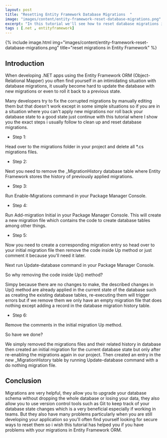 ```yaml
---
layout: post
title: "Resetting Entity Framework Database Migrations  "
image: "images/content/entity-framework-reset-database-migrations.png"
excerpt: "In this tutorial we'll see how to reset database migrations in Entity Framework .NET projects" 
tags : [.net , entityframework]
---
```


{% include image.html 
    img="images/content/entity-framework-reset-database-migrations.png" 
    title="reset migrations in Entity Framework" 
%}

## Introduction 

When developing .NET apps using the Entity Framework ORM (Object-Relational Mapper) you often find yourself in an intimidating situation with database migrations, it usually become hard to update the database with new migrations or even to roll it back to a previous state.

Many developers try to fix the corrupted migrations by manually editing them but that doesn't work except in some simple situations so if you are in a situation where you can't apply new migrations nor roll back your database state to a good state just continue with this tutorial where I show you the exact steps i usually follow to clean up and reset database migrations.

* Step 1: 

Head over to the migrations  folder in your project and delete all *.cs migrations files.

* Step 2:

Next you need to remove the _MigrationHistory database table where Entity Framework stores the history of previously applied migrations.

* Step 3:

Run Enable-Migrations command in your Package Manager Console.

* Step 4:

Run Add-migration Initial in your Package Manager Console. This will create a new migration file which contains the code to create database tables among other things. 

* Step 5:

Now you need to create a corresponding migration entry so head over to your initial migration file then remove the code inside Up method or just comment it because you'll need it later.

Next run Update-database command in your Package Manager Console.

So why removing the code inside Up() method? 

Simpy because there are no changes to make, the described changes in Up() method are already applied in the current state of the database such as creating the existing database tables, re-executing them will trigger errors but if we remove them we only have an empty migration file that does nothing except adding a record in the database migration history table. 

* Step 6:

Remove the comments in the initial migration Up method.

So have we done?

We simply removed the migrations files and their related history in database then created an initial migration for the current database state but only after re-enabling
the migrations again in our project. Then created an entry in the new _MigrationHistory table by running Update-database command with a do nothing migration file.

## Conclusion 

Migrations are very helpful, they allow you to upgrade your database schema without dropping the whole database or losing your data, they also allow you to use version control tools such as Git to keep track of your database state changes which is a very beneficial especially if working in teams. But they also have many problems particularly when you are still developing your application so you'll often find yourself looking for secure ways to reset them so i wish this tutorial has helped you if you have problems with your migrations in Entity Framework ORM.












